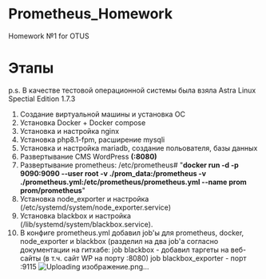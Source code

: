 # Prometheus_Homework
Homework №1 for OTUS

# Этапы
p.s. В качестве тестовой операционной системы была взяла Astra Linux Spectial Edition 1.7.3

1. Создание виртуальной машины и установка ОС
2. Установка Docker + Docker compose
3. Установка и настройка nginx
4. Установка php8.1-fpm, расширение mysqli
5. Установка и настройка mariadb, создание польователя, базы данных
6. Развертывание CMS WordPress **(:8080)**
7. Развертывание prometheus: /etc/prometheus# "**docker run -d -p 9090:9090 --user root -v ./prom_data:/prometheus -v ./prometheus.yml:/etc/prometheus/prometheus.yml --name prom prom/prometheus**"
8. Установка node_exporter и настройка (/etc/systemd/system/node_exporter.service)
9. Установка blackbox и настройка (/lib/systemd/system/blackbox.service).
10. В конфиге prometheus.yml добавил job'ы для prometheus, docker, node_exporter и blackbox (разделил на два job'а согласно документации на гитхабе:
                                                                                                                                                    job blackbox          - добавил таргеты на веб-сайты (в т.ч. сайт WP на порту :8080)
                                                                                                                                                    job blackbox_exporter - порт :9115
![Uploading изображение.png…]()

    
